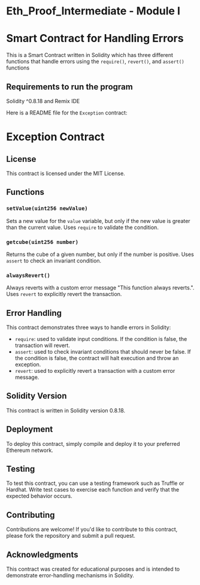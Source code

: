 # Eth_Proof_Intermediate - Module I

# Smart Contract for Handling Errors
This is a Smart Contract written in Solidity which has three different functions that handle errors using the `require()`, `revert()`, and `assert()` functions

## Requirements to run the program 
Solidity ^0.8.18 and Remix IDE

Here is a README file for the `Exception` contract:

**Exception Contract**
======================

**License**
--------

This contract is licensed under the MIT License.

**Functions**
------------

### `setValue(uint256 newValue)`

Sets a new value for the `value` variable, but only if the new value is greater than the current value. Uses `require` to validate the condition.

### `getcube(uint256 number)`

Returns the cube of a given number, but only if the number is positive. Uses `assert` to check an invariant condition.

### `alwaysRevert()`

Always reverts with a custom error message "This function always reverts.". Uses `revert` to explicitly revert the transaction.

**Error Handling**
----------------

This contract demonstrates three ways to handle errors in Solidity:

* `require`: used to validate input conditions. If the condition is false, the transaction will revert.
* `assert`: used to check invariant conditions that should never be false. If the condition is false, the contract will halt execution and throw an exception.
* `revert`: used to explicitly revert a transaction with a custom error message.

**Solidity Version**
------------------

This contract is written in Solidity version 0.8.18.

**Deployment**
------------

To deploy this contract, simply compile and deploy it to your preferred Ethereum network.

**Testing**
---------

To test this contract, you can use a testing framework such as Truffle or Hardhat. Write test cases to exercise each function and verify that the expected behavior occurs.

**Contributing**
------------

Contributions are welcome! If you'd like to contribute to this contract, please fork the repository and submit a pull request.

**Acknowledgments**
----------------

This contract was created for educational purposes and is intended to demonstrate error-handling mechanisms in Solidity.
